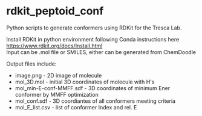 # rdkit_peptoid_conf
Python scripts to generate conformers using RDKit for the Tresca Lab.  
  
Install RDKit in python environment following Conda instructions here https://www.rdkit.org/docs/Install.html  
Input can be .mol file or SMILES, either can be generated from ChemDoodle  
  
Output files include:  
  * image.png - 2D image of molecule  
  * mol_3D.mol - initial 3D coordinates of molecule with H's  
  * mol_min-E-conf-MMFF.sdf - 3D coordinates of minimum Ener conformer by MMFF optimization  
  * mol_conf.sdf - 3D coordiantes of all conformers meeting criteria  
  * mol_E_list.csv - list of conformer Index and rel. E  
